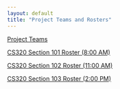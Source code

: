 ```yaml
---
layout: default
title: "Project Teams and Rosters"
---
```


[Project Teams](CS320-Sp22-Teams.pdf)

[CS320 Section 101 Roster (8:00 AM)](CS320-Sp22-101-roster.pdf)

[CS320 Section 102 Roster (11:00 AM)](CS320-Sp22-102-roster.pdf)

[CS320 Section 103 Roster (2:00 PM)](CS320-Sp22-103-roster.pdf)